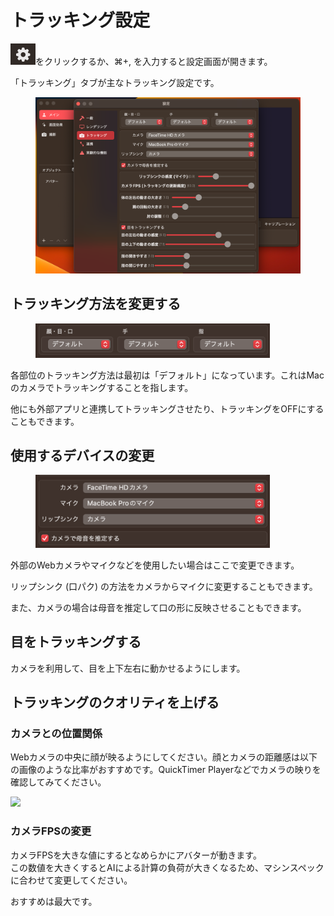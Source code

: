 # トラッキング設定

<img src="../.gitbook/assets/image (6).png" alt="" data-size="line">をクリックするか、⌘+, を入力すると設定画面が開きます。

「トラッキング」タブが主なトラッキング設定です。

<figure><img src="../.gitbook/assets/image (5).png" alt="" width="563"><figcaption></figcaption></figure>

## トラッキング方法を変更する

<figure><img src="../.gitbook/assets/image (7).png" alt="" width="375"><figcaption></figcaption></figure>

各部位のトラッキング方法は最初は「デフォルト」になっています。これはMacのカメラでトラッキングすることを指します。

他にも外部アプリと連携してトラッキングさせたり、トラッキングをOFFにすることもできます。

## 使用するデバイスの変更

<figure><img src="../.gitbook/assets/image (9).png" alt="" width="375"><figcaption></figcaption></figure>

外部のWebカメラやマイクなどを使用したい場合はここで変更できます。

リップシンク (口パク) の方法をカメラからマイクに変更することもできます。

また、カメラの場合は母音を推定して口の形に反映させることもできます。

## 目をトラッキングする

カメラを利用して、目を上下左右に動かせるようにします。

## トラッキングのクオリティを上げる

### カメラとの位置関係

Webカメラの中央に顔が映るようにしてください。顔とカメラの距離感は以下の画像のような比率がおすすめです。QuickTimer Playerなどでカメラの映りを確認してみてください。

![](https://user-images.githubusercontent.com/8188636/173237323-3f70184c-4efb-438d-8234-aa7fc9210e5d.png)

### カメラFPSの変更

カメラFPSを大きな値にするとなめらかにアバターが動きます。\
この数値を大きくするとAIによる計算の負荷が大きくなるため、マシンスペックに合わせて変更してください。

おすすめは最大です。
